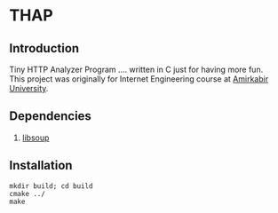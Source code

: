 # THAP
## Introduction
Tiny HTTP Analyzer Program .... written in C just for having more fun.  
This project was originally for Internet Engineering course at
[Amirkabir University](http://www.aut.ac.ir).

## Dependencies
1. [libsoup](http://live.gnome.org/LibSoup)

## Installation
```shell
mkdir build; cd build
cmake ../
make
```
